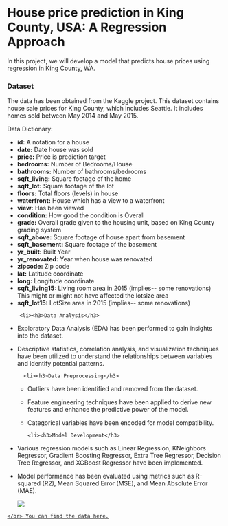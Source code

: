 # House price prediction in King County, USA: A Regression Approach
In this project, we will develop a model that predicts house prices using regression in King County, WA. 

<h3>Dataset</h3>
The data has been obtained from the Kaggle project. This dataset contains house sale prices for King County, which includes Seattle. It includes homes sold between May 2014 and May 2015.

Data Dictionary:
<ul>
    <li><strong>id:</strong> A notation for a house</li>
    <li><strong>date:</strong> Date house was sold</li>
    <li><strong>price:</strong> Price is prediction target</li>
    <li><strong>bedrooms:</strong> Number of Bedrooms/House</li>
    <li><strong>bathrooms:</strong> Number of bathrooms/bedrooms</li>
    <li><strong>sqft_living:</strong> Square footage of the home</li>
    <li><strong>sqft_lot:</strong> Square footage of the lot</li>
    <li><strong>floors:</strong> Total floors (levels) in house</li>
    <li><strong>waterfront:</strong> House which has a view to a waterfront</li>
    <li><strong>view:</strong> Has been viewed</li>
    <li><strong>condition:</strong> How good the condition is Overall</li>
    <li><strong>grade:</strong> Overall grade given to the housing unit, based on King County grading system</li>
    <li><strong>sqft_above:</strong> Square footage of house apart from basement</li>
    <li><strong>sqft_basement:</strong> Square footage of the basement</li>
    <li><strong>yr_built:</strong> Built Year</li>
    <li><strong>yr_renovated:</strong> Year when house was renovated</li>
    <li><strong>zipcode:</strong> Zip code</li>
    <li><strong>lat:</strong> Latitude coordinate</li>
    <li><strong>long:</strong> Longitude coordinate</li>
    <li><strong>sqft_living15:</strong> Living room area in 2015 (implies-- some renovations) This might or might not have affected the lotsize area</li>
    <li><strong>sqft_lot15:</strong> LotSize area in 2015 (implies-- some renovations)</li>
</ul>

        <li><h3>Data Analysis</h3>
 * Exploratory Data Analysis (EDA) has been performed to gain insights into the dataset.
* Descriptive statistics, correlation analysis, and visualization techniques have been utilized to understand the relationships between variables and identify potential patterns. 
        </li>
        
        <li><h3>Data Preprocessing</h3>
  * Outliers have been identified and removed from the dataset.
  * Feature engineering techniques have been applied to derive new features and enhance the predictive power of the model.
  * Categorical variables have been encoded for model compatibility. 
        </li>
        
        <li><h3>Model Development</h3>
* Various regression models such as Linear Regression, KNeighbors Regressor, Gradient Boosting Regressor, Extra Tree Regressor, Decision Tree Regressor, and XGBoost Regressor have been implemented.
* Model performance has been evaluated using metrics such as R-squared (R2), Mean Squared Error (MSE), and Mean Absolute Error (MAE).
        </li>
        

  <img src='https://www.racialequityalliance.org/wp-content/uploads/2016/10/assessors_social-1.jpg'>
<a href='https://www.kaggle.com/code/shiv28/house-price-prediction-in-king-county-usa' target=_blank>
    
    </br> You can find the data here.

</a>

